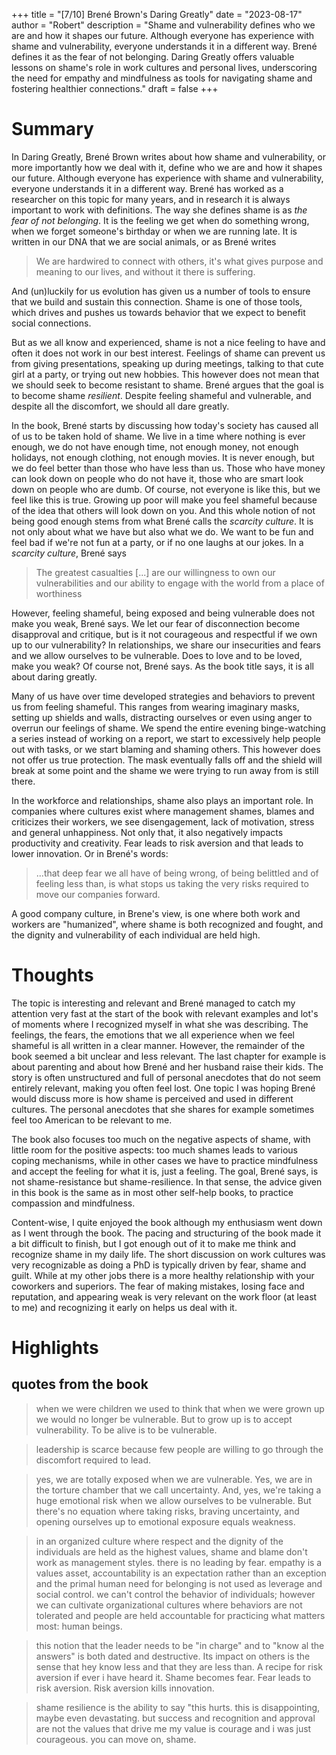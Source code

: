 +++
title = "[7/10] Brené Brown's Daring Greatly"
date = "2023-08-17"
author = "Robert"
description = "Shame and vulnerability defines who we are and how it shapes our future. Although everyone has experience with shame and vulnerability, everyone understands it in a different way. Brené defines it as the fear of not belonging. Daring Greatly offers valuable lessons on shame's role in work cultures and personal lives, underscoring the need for empathy and mindfulness as tools for navigating shame and fostering healthier connections."
draft = false
+++

# Summary

In Daring Greatly, Brené Brown writes about how shame and vulnerability, or more
importantly how we deal with it, define who we are and how it shapes our future.
Although everyone has experience with shame and vulnerability, everyone
understands it in a different way. Brené has worked as a researcher on this
topic for many years, and  in research it is always important to work with
definitions. The way she defines shame is as *the fear of not belonging*. It is
the feeling we get when do something wrong, when we forget someone's birthday or
when we are running late. It is written in our DNA that we are social animals,
or as Brené writes

> We are hardwired to connect with others, it's what gives purpose and meaning to
our lives, and without it there is suffering.

And (un)luckily for us evolution has given us a number of tools to ensure that
we build and sustain this connection. Shame is one of those tools, which drives and
pushes us towards behavior that we expect to benefit social connections. 

But as we all know and experienced, shame is not a nice feeling to have and
often it does not work in our best interest. Feelings of shame can prevent us
from giving presentations, speaking up during meetings, talking to that cute
girl at a party, or trying out new hobbies. This however does not mean that we
should seek to become resistant to shame. Brené argues that the goal is to
become shame *resilient*. Despite feeling shameful and vulnerable, and despite
all the discomfort, we should all dare greatly. 

In the book, Brené starts by discussing how today's society has caused all
of us to be taken hold of shame. We live in a time where nothing is ever enough,
we do not have enough time, not enough money, not enough holidays, not enough
clothing, not enough movies. It is never enough, but we do feel better than
those who have less than us. Those who have money can look down on people who
do not have it, those who are smart look down on people who are dumb. Of course,
not everyone is like this, but we feel like this is true. Growing up poor will
make you feel shameful because of the idea that others will look down on you.
And this whole notion of not being good enough stems from what Brené calls the
*scarcity culture*. It is not only about what we have but also what we do. We
want to be fun and feel bad if we're not fun at a party, or if no one laughs at
our jokes. In a *scarcity culture*, Brené says

> The greatest casualties [...] are our willingness to own our vulnerabilities
and our ability to engage with the world from a place of worthiness

However, feeling shameful, being exposed and being vulnerable does not make you
weak, Brené says. We let our fear of disconnection become disapproval and
critique, but is it not courageous and respectful if we own up to our
vulnerability? In relationships, we share our insecurities and fears and we allow
ourselves to be vulnerable. Does to love and to be loved, make you weak? Of
course not, Brené says. As the book title says, it is all about daring greatly.

Many of us have over time developed strategies and behaviors to prevent us from
feeling shameful. This ranges from wearing imaginary masks, setting up shields
and walls, distracting ourselves or even using anger to overrun our feelings of
shame. We spend the entire evening binge-watching a series instead of working on
a report, we start to excessively help people out with tasks, or we start
blaming and shaming others. This however does not offer us true protection. The
mask eventually falls off and the shield will break at some point and the shame
we were trying to run away from is still there. 

In the workforce and relationships, shame also plays an important role. In
companies where cultures exist where management shames, blames and criticizes
their workers, we see disengagement, lack of motivation, stress and general
unhappiness. Not only that, it also negatively impacts productivity and
creativity. Fear leads to risk aversion and that leads to lower innovation. Or
in Brené's words:

> ...that deep fear we all have of being wrong, of being belittled and of feeling
less than, is what stops us taking the very risks required to move our companies
forward.

A good company culture, in Brene's view, is one where both work and workers are
"humanized", where shame is both recognized and fought, and the dignity and
vulnerability of each individual are held high. 

# Thoughts

The topic is interesting and relevant and Brené managed to catch my attention
very fast at the start of the book with relevant examples and lot's of moments
where I recognized myself in what she was describing. The feelings, the fears,
the emotions that we all experience when we feel shameful is all written in a
clear manner. However, the remainder of the book seemed a bit unclear and less
relevant. The last chapter for example is about parenting and about how Brené
and her husband raise their kids. The story is often unstructured and full of
personal anecdotes that do not seem entirely relevant, making you often feel
lost. One topic I was hoping Brené would discuss more is how shame is perceived
and used in different cultures. The personal anecdotes that she shares for
example sometimes feel too American to be relevant to me. 

The book also focuses too much on the negative aspects of shame,
with little room for the positive aspects: too much shames leads to various
coping mechanisms, while in other cases we have to practice mindfulness and
accept the feeling for what it is, just a feeling. The goal, Brené says, is not
shame-resistance but shame-resilience. In that sense, the advice given in this
book is the same as in most other self-help books, to practice compassion and
mindfulness. 

Content-wise, I quite enjoyed the book although my enthusiasm went down as I
went through the book. The pacing and structuring of the book made it a bit
difficult to finish, but I got enough out of it to make me think and recognize
shame in my daily life. The short discussion on work cultures was very
recognizable as doing a PhD is typically driven by fear, shame and guilt. While
at my other jobs there is a more healthy relationship with your coworkers and
superiors. The fear of making mistakes, losing face and reputation, and
appearing weak is very relevant on the work floor (at least to me) and
recognizing it early on helps us deal with it. 

# Highlights

## quotes from the book

> when we were children we used to think that when we were grown up we would no
longer be vulnerable. But to grow up is to accept vulnerability. To be alive is
to be vulnerable.

> leadership is scarce because few people are willing to go through the discomfort
required to lead.

> yes, we are totally exposed when we are vulnerable. Yes, we are in the torture
chamber that we call uncertainty. And, yes, we're taking a huge emotional risk
when we allow ourselves to be vulnerable. But there's no equation where taking
risks, braving uncertainty, and opening ourselves up to emotional exposure
equals weakness.

> in an organized culture where respect and the dignity of the individuals are
held as the highest values, shame and blame don't work as management styles.
there is no leading by fear. empathy is a values asset, accountability is an
expectation rather than an exception and the primal human need for belonging is
not used as leverage and social control. we can't control the behavior of
individuals; however we can cultivate organizational cultures where behaviors
are not tolerated and people are held accountable for practicing what matters
most: human beings.

> this notion that the leader needs to be "in charge" and to "know al the answers"
is both dated and destructive. Its impact on others is the sense that hey know
less and that they are less than. A recipe for risk aversion if ever i have
heard it. Shame becomes fear. Fear leads to risk aversion. Risk aversion kills
innovation.

> shame resilience is the ability to say "this hurts. this is disappointing, maybe
even devastating. but success and recognition and approval are not the values
that drive me my value is courage and i was just courageous. you can move on,
shame.

